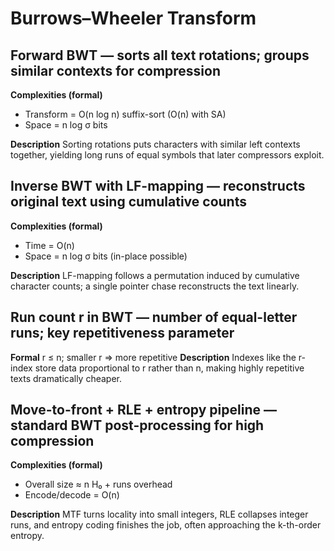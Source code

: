 # Burrows–Wheeler Transform

## Forward BWT — sorts all text rotations; groups similar contexts for compression

**Complexities (formal)**

* Transform = O(n log n) suffix-sort (O(n) with SA)
* Space = n log σ bits

**Description**
Sorting rotations puts characters with similar left contexts together, yielding long runs of equal symbols that later compressors exploit.

## Inverse BWT with LF-mapping — reconstructs original text using cumulative counts

**Complexities (formal)**

* Time = O(n)
* Space = n log σ bits (in-place possible)

**Description**
LF-mapping follows a permutation induced by cumulative character counts; a single pointer chase reconstructs the text linearly.

## Run count r in BWT — number of equal-letter runs; key repetitiveness parameter

**Formal** r ≤ n; smaller r ⇒ more repetitive
**Description**
Indexes like the r-index store data proportional to r rather than n, making highly repetitive texts dramatically cheaper.

## Move-to-front + RLE + entropy pipeline — standard BWT post-processing for high compression

**Complexities (formal)**

* Overall size ≈ n H₀ + runs overhead
* Encode/decode = O(n)

**Description**
MTF turns locality into small integers, RLE collapses integer runs, and entropy coding finishes the job, often approaching the k-th-order entropy.
